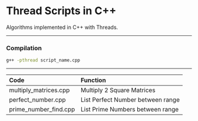 # Thread Scripts in C++

Algorithms implemented in C++ with Threads. 

---

### Compilation

```sh
g++ -pthread script_name.cpp
```

---

| Code  | Function |
| :---- | :---- |
| multiply_matrices.cpp | Multiply 2 Square Matrices |
| perfect_number.cpp | List Perfect Number between range  |
| prime_number_find.cpp | List Prime Numbers between range |

